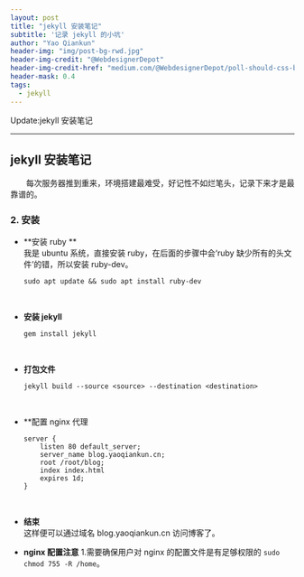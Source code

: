```yaml
---
layout: post
title: "jekyll 安装笔记"
subtitle: '记录 jekyll 的小坑'
author: "Yao Qiankun"
header-img: "img/post-bg-rwd.jpg"
header-img-credit: "@WebdesignerDepot"
header-img-credit-href: "medium.com/@WebdesignerDepot/poll-should-css-become-more-like-a-programming-language-c74eb26a4270"
header-mask: 0.4
tags:
  - jekyll
---
```


Update:jekyll 安装笔记

---

## jekyll 安装笔记
&emsp;&emsp;每次服务器推到重来，环境搭建最难受，好记性不如烂笔头，记录下来才是最靠谱的。

### 2. 安装
-  **安装 ruby ** <br>
    我是 ubuntu 系统，直接安装 ruby，在后面的步骤中会‘ruby 缺少所有的头文件’的错，所以安装 ruby-dev。
    ```
    sudo apt update && sudo apt install ruby-dev
    ```
    <br>
-  **安装 jekyll** <br>
    ```
    gem install jekyll
    ```
    <br>
-   **打包文件** <br>
    ```
    jekyll build --source <source> --destination <destination>
    ```
    <br>
-  **配置 nginx 代理<br>
    ```
    server {
	    listen 80 default_server;
	    server_name blog.yaoqiankun.cn;
	    root /root/blog;
	    index index.html
	    expires 1d;
    }

    ```
    <br>
-  **结束** <br>
    这样便可以通过域名 blog.yaoqiankun.cn 访问博客了。<br>
    
-  **nginx 配置注意**
    1.需要确保用户对 nginx 的配置文件是有足够权限的 `sudo chmod 755 -R /home`。


